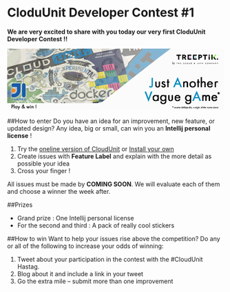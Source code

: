 CloduUnit Developer Contest #1
==========================

**We are very excited to share with you today our very first CloduUnit Developer Contest !!**


![Contest Logo](img/header-contest.png "CloudUnit Dev Contest")

##How to enter 
Do you have an idea for an improvement, new feature, or updated design? Any idea, big or small, can win you an **Intellij personal license** ! 

 1. Try the [oneline version of CloudUnit](https://sormiou.cloudunit.io/) or [Install your own](https://github.com/Treeptik/cloudunit/)
 2. Create issues with **Feature Label** and explain with the more detail as possible your idea
 3. Cross your finger ! 

All issues must be made by **COMING SOON**. We will evaluate each of them and choose a winner the week after. 

##Prizes

* Grand prize : One Intellij personal license
* For the second and third  : A pack of really cool stickers 

##How to win
Want to help your issues rise above the competition? Do any or all of the following to increase your odds of winning:

1. Tweet about your participation in the contest with the #CloudUnit Hastag. 
2. Blog about it and include a link in your tweet
3. Go the extra mile – submit more than one improvement


